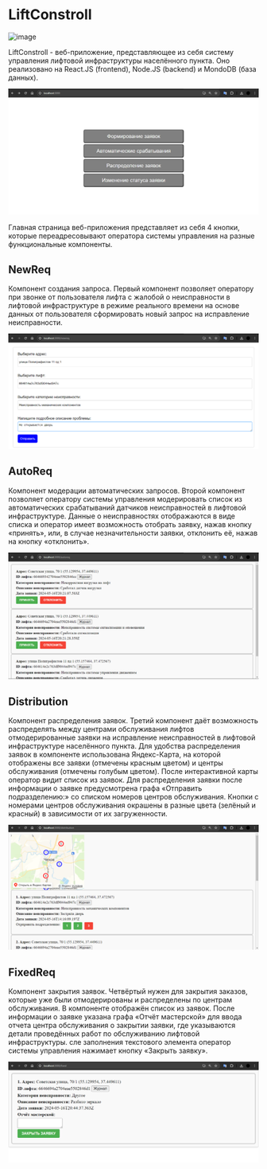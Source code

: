 # LiftConstroll
![image](https://github.com/AskhabAbdulqadirqala/LiftControll/blob/main/public/demonstration/Demonstation.gif)

LiftConstroll - веб-приложение, представляющее из себя систему управления лифтовой инфраструктуры населённого пункта. Оно реализовано на React.JS (frontend), Node.JS (backend) и MondoDB (база данных).

![image](https://github.com/AskhabAbdulqadirqala/LiftControll/blob/main/public/demonstration/main_page.png)

Главная страница веб-приложения представляет из себя 4 кнопки, которые переадресовывают оператора системы управления на разные функциональные компоненты.

## NewReq
Компонент создания запроса. Первый компонент позволяет оператору при звонке от пользователя лифта с жалобой о неисправности в лифтовой инфраструктуре в режиме реального времени на основе данных от пользователя сформировать новый запрос на исправление неисправности.

![image](https://github.com/AskhabAbdulqadirqala/LiftControll/blob/main/public/demonstration/new_req.png)

## AutoReq
Компонент модерации автоматических запросов.
Второй компонент позволяет оператору системы управления модерировать список из автоматических срабатываний датчиков неисправностей в лифтовой инфраструктуре. Данные о неисправностях отображаются в виде списка и оператор имеет возможность отобрать заявку, нажав кнопку «принять», или, в случае незначительности заявки, отклонить её, нажав на кнопку «отклонить».

![image](https://github.com/AskhabAbdulqadirqala/LiftControll/blob/main/public/demonstration/auto_req.png)
## Distribution
Компонент распределения заявок.
Третий компонент даёт возможность распределять между центрами обслуживания лифтов отмодерированные заявки на исправление неисправностей в лифтовой инфраструктуре населённого пункта. Для удобства распределения заявок в компоненте использована Яндекс-Карта, на которой отображены все заявки (отмечены красным цветом) и центры обслуживания (отмечены голубым цветом).  После интерактивной карты оператор видит список из заявок. Для распределения заявки после информации о заявке предусмотрена графа «Отправить подразделению:» со списком номеров центров обслуживания. Кнопки с номерами центров обслуживания окрашены в разные цвета (зелёный и красный) в зависимости от их загруженности.

![image](https://github.com/AskhabAbdulqadirqala/LiftControll/blob/main/public/demonstration/distribution.png)

## FixedReq
Компонент закрытия заявок.
Четвёртый нужен для закрытия заказов, которые уже были отмодерированы и распределены по центрам обслуживания. В компоненте отображён список из заявок. После информации о заявке указана графа «Отчёт мастерской» для ввода отчета центра обслуживания о закрытии заявки, где указываются детали проведённых работ по обслуживанию лифтовой инфраструктуры. сле заполнения текстового элемента оператор системы управления нажимает кнопку «Закрыть заявку».

![image](https://github.com/AskhabAbdulqadirqala/LiftControll/blob/main/public/demonstration/fixed_req.png)
